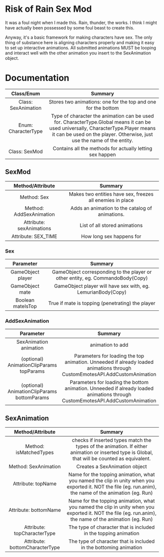 # Risk of Rain Sex Mod

It was a foul night when I made this. Rain, thunder, the works.
I think I might have actually been possessed by some foul beast to create this.

Anyway, it's a basic framework for making characters have sex. 
The only thing of substance here is aligning characters properly and making it easy to set up interactive animations.
All submitted animations MUST be looping and interact well with the other animation you insert to the SexAnimation object.

# Documentation

| Class/Enum | Summary |
| :--: | :--: |
| Class: SexAnimation | Stores two animations: one for the top and one for the bottom |
| Enum: CharacterType | Type of character the animation can be used for. CharacterType.Global means it can be used universally, CharacterType.Player means it can be used on the player. Otherwise, just use the name of the entity. |
| Class: SexMod | Contains all the methods for actually letting sex happen |

## SexMod
| Method/Attribute | Summary |
| :--: | :--: |
| Method: Sex | Makes two entities have sex, freezes all enemies in place |
| Method: AddSexAnimation | Adds an animation to the catalog of animations. |
| Attribute: sexAnimations | List of all stored animations |
| Attribute: SEX_TIME | How long sex happens for |

### Sex
| Parameter | Summary |
| :--: | :--: |
| GameObject player | GameObject corresponding to the player or other entity, eg. CommandoBody(Copy) |
| GameObject mate | GameObject player will have sex with, eg. LemurianBody(Copy) |
| Boolean mateIsTop | True if mate is topping (penetrating) the player |

### AddSexAnimation
| Parameter | Summary |
| :--: | :--: |
| SexAnimation animation | animation to add |
| (optional) AnimationClipParams topParams | Parameters for loading the top animation. Unneeded if already loaded animations through CustomEmotesAPI.AddCustomAnimation |
| (optional) AnimationClipParams bottomParams | Parameters for loading the bottom animation. Unneeded if already loaded animations through CustomEmotesAPI.AddCustomAnimation |

## SexAnimation
| Method/Attribute | Summary |
| :--: | :--: |
| Method: isMatchedTypes | checks if inserted types match the types of the animation. If either animation or inserted type is Global, that will be counted as equivalent. |
| Method: SexAnimation | Creates a SexAnimation object |
| Attribute: topName | Name for the topping animation, what you named the clip in unity when you exported it. NOT the file (eg. run.anim), the name of the animation (eg. Run) |
| Attribute: bottomName | Name for the topping animation, what you named the clip in unity when you exported it. NOT the file (eg. run.anim), the name of the animation (eg. Run) |
| Attribute: topCharacterType | The type of character that is included in the topping animation |
| Attribute: bottomCharacterType | The type of character that is included in the bottoming animation |